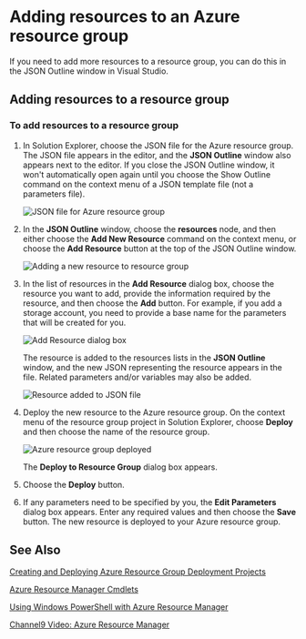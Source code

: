 <properties 
   pageTitle="Adding resources to an Azure resource group"
   description="Learn how to add resources to an Azure Resource Group by using Visual Studio."
   services="visual-studio-online"
   documentationCenter="na"
   authors="kempb"
   manager="douge"
   editor="tglee" />
<tags
	ms.service="multiple"
	ms.date="08/13/2015"
	wacn.date=""/>

# Adding resources to an Azure resource group

If you need to add more resources to a resource group, you can do this in the JSON Outline window in Visual Studio.

## Adding resources to a resource group

### To add resources to a resource group

1. In Solution Explorer, choose the JSON file for the Azure resource group. The JSON file appears in the editor, and the **JSON Outline** window also appears next to the editor. If you close the JSON Outline window, it won't automatically open again until you choose the Show Outline command on the context menu of a JSON template file (not a parameters file).

    ![JSON file for Azure resource group](./media/vs-azure-tools-resource-group-adding-resources/arm-json-file.png)

1. In the **JSON Outline** window, choose the **resources** node, and then either choose the **Add New Resource** command on the context menu, or choose the **Add Resource** button at the top of the JSON Outline window.

    ![Adding a new resource to resource group](./media/vs-azure-tools-resource-group-adding-resources/arm-add-resource.png)

1. In the list of resources in the **Add Resource** dialog box, choose the resource you want to add, provide the information required by the resource, and then choose the **Add** button. For example, if you add a storage account, you need to provide a base name for the parameters that will be created for you. 
 
    ![Add Resource dialog box](./media/vs-azure-tools-resource-group-adding-resources/arm-add-resource-dialog.png)

    The resource is added to the resources lists in the **JSON Outline** window, and the new JSON representing the resource appears in the file. Related parameters and/or variables may also be added.


    ![Resource added to JSON file](./media/vs-azure-tools-resource-group-adding-resources/arm-add-resource-json.png)

1. Deploy the new resource to the Azure resource group. On the context menu of the resource group project in Solution Explorer, choose **Deploy** and then choose the name of the resource group. 

    ![Azure resource group deployed](./media/vs-azure-tools-resource-group-adding-resources/deploy-arm-resource-group.png)

    The **Deploy to Resource Group** dialog box appears.


1. Choose the **Deploy** button.

1. If any parameters need to be specified by you, the **Edit Parameters** dialog box appears. Enter any required values and then choose the **Save** button. The new resource is deployed to your Azure resource group.

## See Also

[Creating and Deploying Azure Resource Group Deployment Projects](http://go.microsoft.com/fwlink/p/?LinkID=623073)

[Azure Resource Manager Cmdlets](https://msdn.microsoft.com/zh-cn/library/dn654592.aspx)

[Using Windows PowerShell with Azure Resource Manager](/documentation/articles/powershell-azure-resource-manager)

[Channel9 Video: Azure Resource Manager](http://channel9.msdn.com/Events/TechEd/NorthAmerica/2014/DEV-B224#fbid=)

